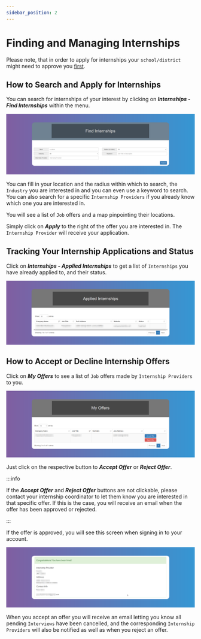 ```yaml
---
sidebar_position: 2
---
```


# Finding and Managing Internships

Please note, that in order to apply for internships your `school/district` might need to approve you [first](getting-started).

## How to Search and Apply for Internships

You can search for internships of your interest by clicking on **_Internships - Find Internships_** within the menu.

![Find Internships](images/find-internships.png)

You can fill in your location and the radius within which to search, the `Industry` you are interested in and you can even use a keyword to search. You can also search for a specific `Internship Providers` if you already know which one you are interested in.

You will see a list of `Job` offers and a map pinpointing their locations.

Simply click on **_Apply_** to the right of the offer you are interested in. The `Internship Provider` will receive your application.

## Tracking Your Internship Applications and Status

Click on **_Internships - Applied Internships_** to get a list of `Internships` you have already applied to, and their status.

![Applied Internships](images/applied-internships.png)

## How to Accept or Decline Internship Offers

Click on **_My Offers_** to see a list of `Job` offers made by `Internship Providers` to you.

![My Offers](images/my-offers.png)

Just click on the respective button to **_Accept Offer_** or **_Reject Offer_**.

:::info

If the **_Accept Offer_** and **_Reject Offer_** buttons are not clickable, please contact your internship coordinator to let them know you are interested in that specific offer. If this is the case, you will receive an email when the offer has been approved or rejected.

:::

If the offer is approved, you will see this screen when signing in to your account.

![Internship Approved](images/internship-approved.png)

When you accept an offer you will receive an email letting you know all pending `Interviews` have been cancelled, and the corresponding `Internship Providers` will also be notified as well as when you reject an offer.
